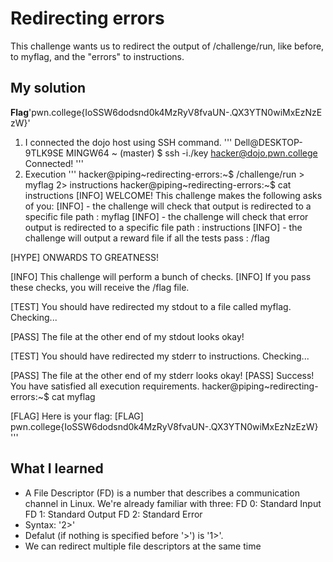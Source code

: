 # Redirecting errors
This challenge wants us to redirect the output of /challenge/run, like before, to myflag, and the "errors" to instructions.
## My solution
**Flag**'pwn.college{IoSSW6dodsnd0k4MzRyV8fvaUN-.QX3YTN0wiMxEzNzEzW}'
1. I connected the dojo host using SSH command.
'''
Dell@DESKTOP-9TLK9SE MINGW64 ~ (master)
$ ssh -i./key hacker@dojo.pwn.college
Connected!
'''
2. Execution 
'''
hacker@piping~redirecting-errors:~$ /challenge/run > myflag 2> instructions
hacker@piping~redirecting-errors:~$ cat instructions
[INFO] WELCOME! This challenge makes the following asks of you:
[INFO] - the challenge will check that output is redirected to a specific file path : myflag
[INFO] - the challenge will check that error output is redirected to a specific file path : instructions
[INFO] - the challenge will output a reward file if all the tests pass : /flag

[HYPE] ONWARDS TO GREATNESS!

[INFO] This challenge will perform a bunch of checks.
[INFO] If you pass these checks, you will receive the /flag file.

[TEST] You should have redirected my stdout to a file called myflag. Checking...

[PASS] The file at the other end of my stdout looks okay!

[TEST] You should have redirected my stderr to instructions. Checking...

[PASS] The file at the other end of my stderr looks okay!
[PASS] Success! You have satisfied all execution requirements.
hacker@piping~redirecting-errors:~$ cat myflag

[FLAG] Here is your flag:
[FLAG] pwn.college{IoSSW6dodsnd0k4MzRyV8fvaUN-.QX3YTN0wiMxEzNzEzW}
'''

## What I learned 
- A File Descriptor (FD) is a number that describes a communication channel in Linux. We're already familiar with three:
FD 0: Standard Input
FD 1: Standard Output
FD 2: Standard Error
- Syntax: '2>'
- Defalut (if nothing is specified before '>') is '1>'.
- We can redirect multiple file descriptors at the same time